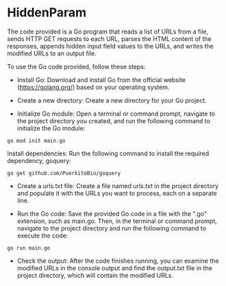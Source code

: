 # HiddenParam
The code provided is a Go program that reads a list of URLs from a file, sends HTTP GET requests to each URL, parses the HTML content of the responses, appends hidden input field values to the URLs, and writes the modified URLs to an output file.

To use the Go code provided, follow these steps:

- Install Go: Download and install Go from the official website (https://golang.org/) based on your operating system.

- Create a new directory: Create a new directory for your Go project.

- Initialize Go module: Open a terminal or command prompt, navigate to the project directory you created, and run the following command to initialize the Go module:
```
go mod init main.go
```

Install dependencies: Run the following command to install the required dependency, goquery:

```
go get github.com/PuerkitoBio/goquery
```

- Create a urls.txt file: Create a file named urls.txt in the project directory and populate it with the URLs you want to process, each on a separate line.

- Run the Go code: Save the provided Go code in a file with the ".go" extension, such as main.go. Then, in the terminal or command prompt, navigate to the project directory and run the following command to execute the code:

```
go run main.go
```

- Check the output: After the code finishes running, you can examine the modified URLs in the console output and find the output.txt file in the project directory, which will contain the modified URLs.
